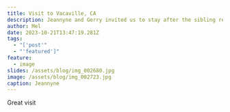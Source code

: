 ```yaml
---
title: Visit to Vacaville, CA
description: Jeannyne and Gerry invited us to stay after the sibling reunion.
author: Mel
date: 2023-10-21T13:47:19.281Z
tags:
  - "['post'"
  - "'featured']"
feature:
  - image
slides: /assets/blog/img_002680.jpg
image: /assets/blog/img_002723.jpg
caption: Jeannyne
---
```

Great visit